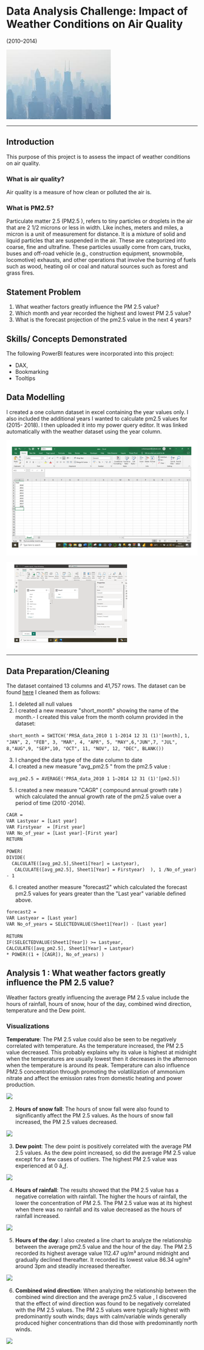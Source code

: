 # Data Analysis Challenge: Impact of Weather Conditions on Air Quality
(2010–2014)

![](air_quality_intro.jpg)
___
## Introduction
This purpose of this project is to assess the impact of weather conditions on air quality.

### What is air quality?

Air quality is a measure of how clean or polluted the air is. 

### What is PM2.5?
Particulate matter 2.5 (PM2.5 ), refers to tiny particles or droplets in the air that are 2 1/2 microns or less in width. Like inches, meters and miles, a micron is a unit of measurement for distance. It is a mixture of solid and liquid particles that are suspended in the air. These are categorized into coarse, fine and ultrafine. These particles usually come from cars, trucks, buses and off-road vehicle (e.g., construction equipment, snowmobile, locomotive) exhausts, and other operations that involve the burning of fuels such as wood, heating oil or coal and natural sources such as forest and grass fires. 

## Statement Problem
1. What weather factors greatly influence the PM 2.5 value?
2. Which month and year recorded the highest and lowest PM 2.5 value?
3. What is the forecast projection of the pm2.5 value in the next 4 years?

## Skills/ Concepts Demonstrated
The following PowerBI features were incorporated into this project: 
- DAX,
- Bookmarking
- Tooltips

## Data Modelling
I created a one column dataset in excel containing the year values only. I also included the additional years I wanted to calculate pm2.5 values for (2015- 2018). I then uploaded it into my power query editor. It was linked automatically with the weather dataset using the year column.

![](excel.PNG)

![](modelling.PNG)
___

## Data Preparation/Cleaning
The dataset contained 13 columns and 41,757 rows. The dataset can be found [here](https://archive.ics.uci.edu/ml/datasets/Beijing+PM2.5+Data)
I cleaned them as follows:
 
1. I deleted all null values
2.  I created a new measure "short_month" showing the name of the month.- I created this value from the month column provided in the dataset:
 
 ``` short_month = SWITCH('PRSA_data_2010 1 1-2014 12 31 (1)'[month],```
   ```1, "JAN", 2, "FEB", 3, "MAR", 4, "APR", 5, "MAY",6,"JUN",7, "JUL", 8,"AUG",9, "SEP",10, "OCT", 11, "NOV", 12, "DEC", BLANK())```
   
3. I changed the data type of the date column to date
4. I created a new measure "avg_pm2.5 " from the pm2.5 value :

``` avg_pm2.5 = AVERAGE('PRSA_data_2010 1 1–2014 12 31 (1)'[pm2.5])```

5. I created a new measure "CAGR" ( compound annual growth rate ) which calculated the annual growth rate of the
 pm2.5 value over a period of time (2010 -2014).

  ```
  CAGR = 
  VAR Lastyear = [Last year]
  VAR Firstyear  = [First year]
  VAR No_of_year = [Last year]-[First year]
  RETURN

  POWER(
  DIVIDE(
    CALCULATE([avg_pm2.5],Sheet1[Year] = Lastyear),
     CALCULATE([avg_pm2.5], Sheet1[Year] = Firstyear)  ), 1 /No_of_year) - 1 

```
6. I created another measure "forecast2" which calculated the forecast pm2.5 values for years greater than the
  "Last year" variable defined above.

  ```
  forecast2 = 
  VAR Lastyear = [Last year]
  VAR No_of_years = SELECTEDVALUE(Sheet1[Year]) - [Last year]

  RETURN
  IF(SELECTEDVALUE(Sheet1[Year]) >= Lastyear,
  CALCULATE([avg_pm2.5], Sheet1[Year] = Lastyear)
  * POWER((1 + [CAGR]), No_of_years) )
  ```

## Analysis 1 : What weather factors greatly influence the PM 2.5 value?

Weather factors greatly influencing the average PM 2.5 value include the hours of rainfall, hours of snow, hour of the day, combined wind direction, temperature and the Dew point. 

### Visualizations

**Temperature**: The PM 2.5 value could also be seen to be negatively correlated with temperature. As the temperature increased, the PM 2.5 value decreased. This probably explains why its value is highest at midnight when the temperatures are usually lowest then it decreases in the afternoon when the temperature is around its peak. Temperature can also influence PM2.5 concentration through promoting the volatilization of ammonium nitrate and affect the emission rates from domestic heating and power production.

![](temp.PNG)

2. **Hours of snow fall**: The hours of snow fall were also found to significantly affect the PM 2.5 values. As the hours of snow fall increased, the PM 2.5 values decreased.

![](is.PNG)

3. **Dew point**: The dew point is positively correlated with the average PM 2.5 values. As the dew point increased, so did the average PM 2.5 value except for a few cases of outliers. The highest PM 2.5 value was experienced at 0 â„ƒ.

![](dewp.PNG)

4. **Hours of rainfall**: The results showed that the PM 2.5 value has a negative correlation with rainfall. The higher the hours of rainfall, the lower the concentration of PM 2.5. The PM 2.5 value was at its highest when there was no rainfall and its value decreased as the hours of rainfall increased.

![](ir.PNG)

5. **Hours of the day**: I also created a line chart to analyze the relationship between the average pm2.5 value and the hour of the day. The PM 2.5 recorded its highest average value 112.47 ug/m³ around midnight and gradually declined thereafter. It recorded its lowest value 86.34 ug/m³ around 3pm and steadily increased thereafter.

![](hour.PNG)

6. **Combined wind direction**: When analyzing the relationship between the combined wind direction and the average pm2.5 value , I discovered that the effect of wind direction was found to be negatively correlated with the PM 2.5 values. The PM 2.5 values were typically highest with predominantly south winds; days with calm/variable winds generally produced higher concentrations than did those with predominantly north winds.

![](cbwd.PNG)





